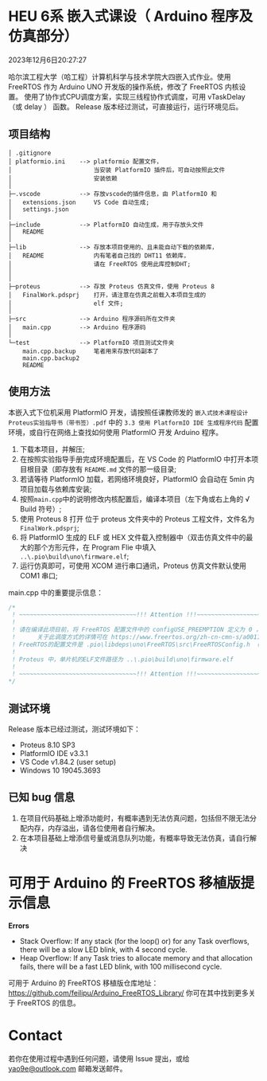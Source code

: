# HEU 6系 嵌入式课设（ Arduino 程序及仿真部分）
2023年12月6日20:27:27

哈尔滨工程大学（哈工程）计算机科学与技术学院大四嵌入式作业。使用 FreeRTOS 作为 Arduino UNO 开发版的操作系统，修改了 FreeRTOS 内核设置。
使用了协作式CPU调度方案，实现三线程协作式调度，可用 vTaskDelay （或 delay ） 函数。
Release 版本经过测试，可直接运行，运行环境见后。

## 项目结构
``` 
│ .gitignore
│ platformio.ini    --> platformio 配置文件，
│                       当安装 PlatformIO 插件后，可自动按照此文件
│                       安装依赖
│
├─.vscode           --> 存放vscode的插件信息，由 PlatformIO 和 
│   extensions.json     VS Code 自动生成;
│   settings.json
│
├─include           --> PlatformIO 自动生成，用于存放头文件
│   README
│
├─lib               --> 存放本项目使用的、且未能自动下载的依赖库，
│   README              内有笔者自己找的 DHT11 依赖库，
│                       请在 FreeRTOS 使用此库控制DHT;
│
│
├─proteus           --> 存放 Proteus 仿真文件，使用 Proteus 8
│   FinalWork.pdsprj    打开，请注意在仿真之前载入本项目生成的
│                       elf 文件;
│
├─src               --> Arduino 程序源码所在文件夹
│   main.cpp        --> Arduino 程序源码
│
└─test              --> PlatformIO 项目测试文件夹
    main.cpp.backup     笔者用来存放代码副本了
    main.cpp.backup2
    README
```

## 使用方法
本嵌入式下位机采用 PlatformIO 开发，请按照任课教师发的 `嵌入式技术课程设计Proteus实验指导书（带书签）.pdf` 中的 `3.3 使用 PlatformIO IDE 生成程序代码` 配置环境，或自行在网络上查找如何使用 PlatformIO 开发 Arduino 程序。

1. 下载本项目，并解压;
2. 在按照实验指导手册完成环境配置后，在 VS Code 的 PlatformIO 中打开本项目根目录（即存放有 `README.md` 文件的那一级目录;
3. 若请等待 PlatformIO 加载，若网络环境良好，PlatformIO 会自动在 5min 内项目加载与依赖库安装;
4. 按照`main.cpp`中的说明修改内核配置后，编译本项目（左下角或右上角的 √ Build 符号）;
5. 使用 Proteus 8 打开 位于 proteus 文件夹中的 Proteus 工程文件，文件名为 `FinalWork.pdsprj`;
6. 将 PlatformIO 生成的 ELF 或 HEX 文件载入控制器中（双击仿真文件中的最大的那个方形元件，在 Program Flie 中填入 `..\.pio\build\uno\firmware.elf`;
7. 运行仿真即可，可使用 XCOM 进行串口通讯，Proteus 仿真文件默认使用 COM1 串口;

main.cpp 中的重要提示信息：
``` C++
/*
 ! ~~~~~~~~~~~~~~~~~~~~~~~~~~~~~~~~~!!! Attention !!!~~~~~~~~~~~~~~~~~~~~~~~~~~~~~~~~~~~~~~
 !
 ! 请在编译此项目前，将 FreeRTOS 配置文件中的 configUSE_PREEMPTION 定义为 0 ，以便开启协同式调度
 !      关于此调度方式的详情可在 https://www.freertos.org/zh-cn-cmn-s/a00110.html 中找到。
 ! FreeRTOS的配置文件是 .pio\libdeps\uno\FreeRTOS\src\FreeRTOSConfig.h （需要完成依赖安装） 
 !
 ! Proteus 中，单片机的ELF文件路径为 ..\.pio\build\uno\firmware.elf
 !
 ! ~~~~~~~~~~~~~~~~~~~~~~~~~~~~~~~~~!!! Attention !!!~~~~~~~~~~~~~~~~~~~~~~~~~~~~~~~~~~~~~~
*/
```
## 测试环境
Release 版本已经过测试，测试环境如下：
- Proteus 8.10 SP3
- PlatformIO IDE v3.3.1
- VS Code v1.84.2 (user setup)
- Windows 10 19045.3693

## 已知 bug 信息
1. 在项目代码基础上增添功能时，有概率遇到无法仿真问题，包括但不限无法分配内存，内存溢出，请各位使用者自行解决。
2. 在本项目基础上增添信号量或消息队列功能，有概率导致无法仿真，请自行解决

# 可用于 Arduino 的 FreeRTOS 移植版提示信息
**Errors**
- Stack Overflow: If any stack (for the loop() or) for any Task overflows, there will be a slow LED blink, with 4 second cycle.
- Heap Overflow: If any Task tries to allocate memory and that allocation fails, there will be a fast LED blink, with 100 millisecond cycle.

可用于 Arduino 的 FreeRTOS 移植版仓库地址：https://github.com/feilipu/Arduino_FreeRTOS_Library/
你可在其中找到更多关于 FreeRTOS 的信息。

# Contact
若你在使用过程中遇到任何问题，请使用 Issue 提出，或给 yao9e@outlook.com 邮箱发送邮件。